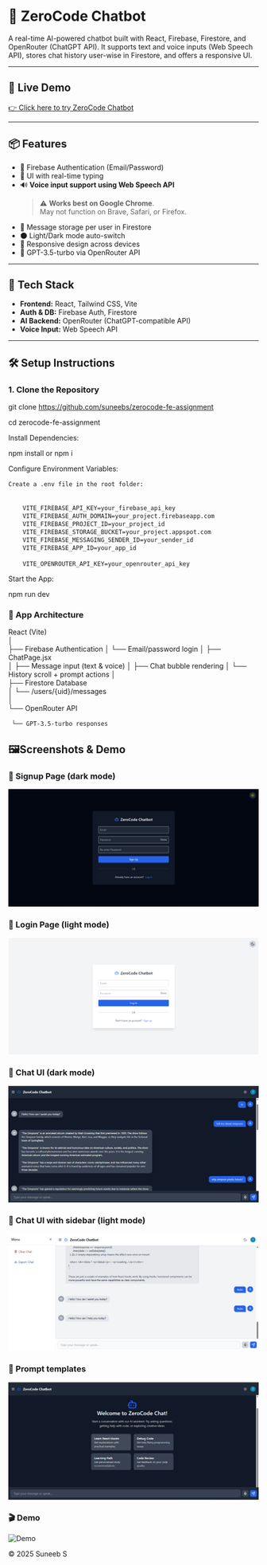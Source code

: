 # 🧠 ZeroCode Chatbot

A real-time AI-powered chatbot built with React, Firebase, Firestore, and OpenRouter (ChatGPT API). It supports text and voice inputs (Web Speech API), stores chat history user-wise in Firestore, and offers a responsive UI.

---

## 🚀 Live Demo

[👉 Click here to try ZeroCode Chatbot](https://zerocode-chatbot.netlify.app)

---

## 📦 Features

- 🔐 Firebase Authentication (Email/Password)
- 💬 UI with real-time typing
- 🔊 **Voice input support using Web Speech API**  
  > ⚠️ **Works best on Google Chrome**.  
  > May not function on Brave, Safari, or Firefox.
- 📜 Message storage per user in Firestore
- 🌑 Light/Dark mode auto-switch
- 📱 Responsive design across devices
- 🤖 GPT-3.5-turbo via OpenRouter API

---

## 🧱 Tech Stack

- **Frontend:** React, Tailwind CSS, Vite
- **Auth & DB:** Firebase Auth, Firestore
- **AI Backend:** OpenRouter (ChatGPT-compatible API)
- **Voice Input:** Web Speech API

---

## 🛠️ Setup Instructions

### 1. Clone the Repository

git clone https://github.com/suneebs/zerocode-fe-assignment

cd zerocode-fe-assignment

Install Dependencies: 

npm install or npm i

Configure Environment Variables: 

    Create a .env file in the root folder:


        VITE_FIREBASE_API_KEY=your_firebase_api_key
        VITE_FIREBASE_AUTH_DOMAIN=your_project.firebaseapp.com
        VITE_FIREBASE_PROJECT_ID=your_project_id
        VITE_FIREBASE_STORAGE_BUCKET=your_project.appspot.com
        VITE_FIREBASE_MESSAGING_SENDER_ID=your_sender_id
        VITE_FIREBASE_APP_ID=your_app_id

        VITE_OPENROUTER_API_KEY=your_openrouter_api_key

Start the App: 

npm run dev


### 🧠 App Architecture


React (Vite)    
│   
├── Firebase Authentication
│       └── Email/password login
│
├── ChatPage.jsx    
│       ├── Message input (text & voice)
│       ├── Chat bubble rendering
│       └── History scroll + prompt actions
│   
├── Firestore Database  
│       └── /users/{uid}/messages   
│   
└── OpenRouter API  

     └── GPT-3.5-turbo responses

## 🖼️Screenshots & Demo
### 🔐 Signup Page (dark mode)
![Sign Up](docs/signup.png)
### 🔐 Login Page (light mode)
![Log in](docs/login.png)
### 💬 Chat UI (dark mode)
![Chat page ](docs/chat1.png)
### 💬 Chat UI with sidebar (light mode)
![Chat page with sidebar](docs/chat2.png)
### 🔮 Prompt templates
![Prompt templates](docs/prompt.png)

### 🎬 Demo  
![Demo](docs/chatbot.gif)


©️ 2025 Suneeb S